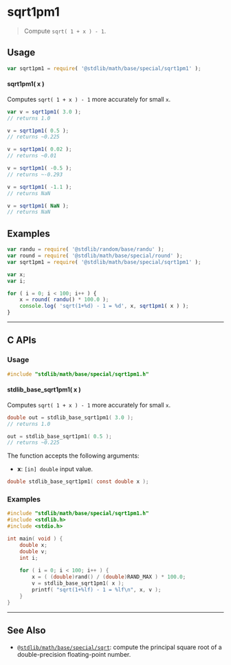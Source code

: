 <!--

@license Apache-2.0

Copyright (c) 2022 The Stdlib Authors.

Licensed under the Apache License, Version 2.0 (the "License");
you may not use this file except in compliance with the License.
You may obtain a copy of the License at

   http://www.apache.org/licenses/LICENSE-2.0

Unless required by applicable law or agreed to in writing, software
distributed under the License is distributed on an "AS IS" BASIS,
WITHOUT WARRANTIES OR CONDITIONS OF ANY KIND, either express or implied.
See the License for the specific language governing permissions and
limitations under the License.

-->

# sqrt1pm1

> Compute `sqrt( 1 + x ) - 1`.

<section class="usage">

## Usage

```javascript
var sqrt1pm1 = require( '@stdlib/math/base/special/sqrt1pm1' );
```

#### sqrt1pm1( x )

Computes `sqrt( 1 + x ) - 1` more accurately for small `x`. 

```javascript
var v = sqrt1pm1( 3.0 );
// returns 1.0

v = sqrt1pm1( 0.5 );
// returns ~0.225

v = sqrt1pm1( 0.02 );
// returns ~0.01

v = sqrt1pm1( -0.5 );
// returns ~-0.293

v = sqrt1pm1( -1.1 );
// returns NaN

v = sqrt1pm1( NaN );
// returns NaN
```

</section>

<!-- /.usage -->

<section class="examples">

## Examples

<!-- eslint no-undef: "error" -->

```javascript
var randu = require( '@stdlib/random/base/randu' );
var round = require( '@stdlib/math/base/special/round' );
var sqrt1pm1 = require( '@stdlib/math/base/special/sqrt1pm1' );

var x;
var i;

for ( i = 0; i < 100; i++ ) {
    x = round( randu() * 100.0 );
    console.log( 'sqrt(1+%d) - 1 = %d', x, sqrt1pm1( x ) );
}
```

</section>

<!-- /.examples -->

<!-- C interface documentation. -->

* * *

<section class="c">

## C APIs

<!-- Section to include introductory text. Make sure to keep an empty line after the intro `section` element and another before the `/section` close. -->

<section class="intro">

</section>

<!-- /.intro -->

<!-- C usage documentation. -->

<section class="usage">

### Usage

```c
#include "stdlib/math/base/special/sqrt1pm1.h"
```

#### stdlib_base_sqrt1pm1( x )

Computes `sqrt( 1 + x ) - 1` more accurately for small `x`. 

```c
double out = stdlib_base_sqrt1pm1( 3.0 );
// returns 1.0

out = stdlib_base_sqrt1pm1( 0.5 );
// returns ~0.225
```

The function accepts the following arguments:

-   **x**: `[in] double` input value.

```c
double stdlib_base_sqrt1pm1( const double x );
```

</section>

<!-- /.usage -->

<!-- C API usage notes. Make sure to keep an empty line after the `section` element and another before the `/section` close. -->

<section class="notes">

</section>

<!-- /.notes -->

<!-- C API usage examples. -->

<section class="examples">

### Examples

```c
#include "stdlib/math/base/special/sqrt1pm1.h"
#include <stdlib.h>
#include <stdio.h>

int main( void ) {
    double x;
    double v;
    int i;
    
    for ( i = 0; i < 100; i++ ) {
        x = ( (double)rand() / (double)RAND_MAX ) * 100.0;
        v = stdlib_base_sqrt1pm1( x );
        printf( "sqrt(1+%lf) - 1 = %lf\n", x, v );
    }
}
```

</section>

<!-- /.examples -->

</section>

<!-- /.c -->

<!-- Section for related `stdlib` packages. Do not manually edit this section, as it is automatically populated. -->

<section class="related">

* * *

## See Also

-   <span class="package-name">[`@stdlib/math/base/special/sqrt`][@stdlib/math/base/special/sqrt]</span><span class="delimiter">: </span><span class="description">compute the principal square root of a double-precision floating-point number.</span>

</section>

<!-- /.related -->

<!-- Section for all links. Make sure to keep an empty line after the `section` element and another before the `/section` close. -->

<section class="links">

<!-- <related-links> -->

[@stdlib/math/base/special/sqrt]: https://github.com/stdlib-js/stdlib/tree/develop/lib/node_modules/%40stdlib/math/base/special/sqrt

<!-- </related-links> -->

</section>

<!-- /.links -->
